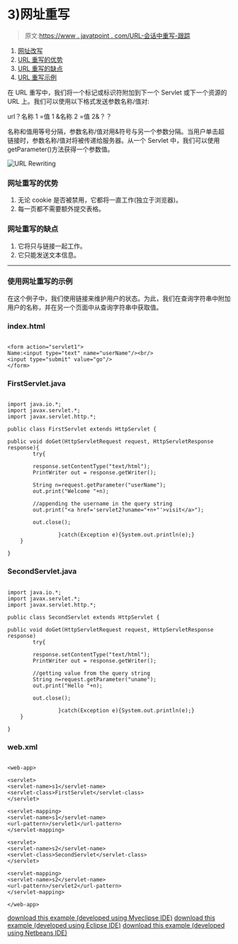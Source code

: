 # 3)网址重写

> 原文:[https://www . javatpoint . com/URL-会话中重写-跟踪](https://www.javatpoint.com/url-rewriting-in-session-tracking)

1.  [网址改写](#)
2.  [URL 重写的优势](#urladv)
3.  [URL 重写的缺点](#urldisadv)
4.  [URL 重写示例](#urlex)

在 URL 重写中，我们将一个标记或标识符附加到下一个 Servlet 或下一个资源的 URL 上。我们可以使用以下格式发送参数名称/值对:

url？名称 1 =值 1 &名称 2 =值 2&？？

名称和值用等号分隔，参数名称/值对用&符号与另一个参数分隔。当用户单击超链接时，参数名称/值对将被传递给服务器。从一个 Servlet 中，我们可以使用 getParameter()方法获得一个参数值。

![URL Rewriting](../Images/b0028e5e5aac180e3411d1c425b03864.png)

### 网址重写的优势

1.  无论 cookie 是否被禁用，它都将一直工作(独立于浏览器)。
2.  每一页都不需要额外提交表格。

### 网址重写的缺点

1.  它将只与链接一起工作。
2.  它只能发送文本信息。

* * *

### 使用网址重写的示例

在这个例子中，我们使用链接来维护用户的状态。为此，我们在查询字符串中附加用户的名称，并在另一个页面中从查询字符串中获取值。

### index.html

```

<form action="servlet1">
Name:<input type="text" name="userName"/><br/>
<input type="submit" value="go"/>
</form>

```

### FirstServlet.java

```

import java.io.*;
import javax.servlet.*;
import javax.servlet.http.*;

public class FirstServlet extends HttpServlet {

public void doGet(HttpServletRequest request, HttpServletResponse response){
		try{

		response.setContentType("text/html");
		PrintWriter out = response.getWriter();

		String n=request.getParameter("userName");
		out.print("Welcome "+n);

		//appending the username in the query string
		out.print("<a href='servlet2?uname="+n+"'>visit</a>");

		out.close();

                }catch(Exception e){System.out.println(e);}
	}

}

```

### SecondServlet.java

```

import java.io.*;
import javax.servlet.*;
import javax.servlet.http.*;

public class SecondServlet extends HttpServlet {

public void doGet(HttpServletRequest request, HttpServletResponse response)
		try{

		response.setContentType("text/html");
		PrintWriter out = response.getWriter();

		//getting value from the query string
		String n=request.getParameter("uname");
		out.print("Hello "+n);

		out.close();

                }catch(Exception e){System.out.println(e);}
	}

}

```

### web.xml

```

<web-app>

<servlet>
<servlet-name>s1</servlet-name>
<servlet-class>FirstServlet</servlet-class>
</servlet>

<servlet-mapping>
<servlet-name>s1</servlet-name>
<url-pattern>/servlet1</url-pattern>
</servlet-mapping>

<servlet>
<servlet-name>s2</servlet-name>
<servlet-class>SecondServlet</servlet-class>
</servlet>

<servlet-mapping>
<servlet-name>s2</servlet-name>
<url-pattern>/servlet2</url-pattern>
</servlet-mapping>

</web-app>

```

[download this example (developed using Myeclipse IDE)](https://static.javatpoint.com/src/servlet/urlrewriting.zip)
[download this example (developed using Eclipse IDE)](https://static.javatpoint.com/src/servlet/eclipse/urlrewriting.zip)
[download this example (developed using Netbeans IDE)](https://static.javatpoint.com/src/servlet/netbeans/urlrewriting.zip)
